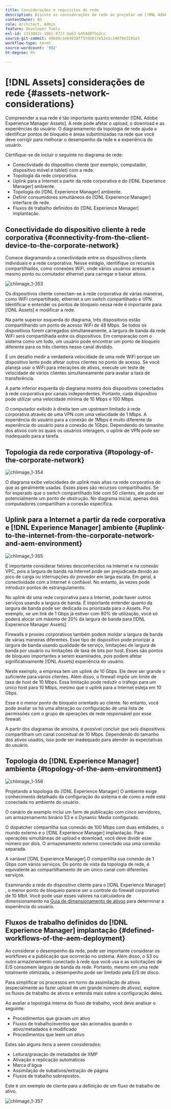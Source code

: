 ```yaml
---
title: Considerações e requisitos de rede
description: Discute as considerações de rede ao projetar um [!DNL Adobe Experience Manager Assets] implantação.
contentOwner: AG
role: Architect, Admin
feature: Developer Tools
exl-id: 1313842c-18b1-4727-ba63-b454d0f5a2cc
source-git-commit: 49688c1e64038ff5fde617e52e1c14878e3191e5
workflow-type: tm+mt
source-wordcount: '992'
ht-degree: 0%

---
```


# [!DNL Assets] considerações de rede {#assets-network-considerations}

Compreender a sua rede é tão importante quanto entender [!DNL Adobe Experience Manager Assets]. A rede pode afetar o upload, o download e as experiências do usuário. O diagramamento da topologia de rede ajuda a identificar pontos de bloqueio e áreas subotimizadas na rede que você deve corrigir para melhorar o desempenho da rede e a experiência do usuário.

Certifique-se de incluir o seguinte no diagrama de rede:

* Conectividade do dispositivo cliente (por exemplo, computador, dispositivo móvel e tablet) com a rede.
* Topologia da rede corporativa.
* Uplink para a Internet a partir da rede corporativa e do [!DNL Experience Manager] ambiente.
* Topologia do [!DNL Experience Manager] ambiente.
* Definir consumidores simultâneos do [!DNL Experience Manager] interface de rede.
* Fluxos de trabalho definidos do [!DNL Experience Manager] implantação.

## Conectividade do dispositivo cliente à rede corporativa {#connectivity-from-the-client-device-to-the-corporate-network}

Comece diagramando a conectividade entre os dispositivos cliente individuais e a rede corporativa. Nesse estágio, identifique os recursos compartilhados, como conexões WiFi, onde vários usuários acessam o mesmo ponto ou comutador ethernet para carregar e baixar ativos.

![chlimage_1-353](assets/chlimage_1-353.png)

Os dispositivos cliente conectam-se à rede corporativa de várias maneiras, como WiFi compartilhado, ethernet a um switch compartilhado e VPN. Identificar e entender os pontos de bloqueio nessa rede é importante para [!DNL Assets] e modificar a rede.

Na parte superior esquerda do diagrama, três dispositivos estão compartilhando um ponto de acesso WiFi de 48 Mbps. Se todos os dispositivos forem carregados simultaneamente, a largura de banda da rede WiFi será compartilhada entre os dispositivos. Em comparação com o sistema como um todo, um usuário pode encontrar um ponto de bloqueio diferente para os três clientes nesse canal dividido.

É um desafio medir a verdadeira velocidade de uma rede WiFi porque um dispositivo lento pode afetar outros clientes no ponto de acesso. Se você planeja usar o WiFi para interações de ativos, execute um teste de velocidade de vários clientes simultaneamente para avaliar a taxa de transferência.

A parte inferior esquerda do diagrama mostra dois dispositivos conectados à rede corporativa por canais independentes. Portanto, cada dispositivo pode utilizar uma velocidade mínima de 10 Mbps e 100 Mbps.

O computador exibido à direita tem um upstream limitado à rede corporativa através de uma VPN com uma velocidade de 1 Mbps. A experiência do usuário para a conexão de 1Mbps é muito diferente da experiência do usuário para a conexão de 1Gbps. Dependendo do tamanho dos ativos com os quais os usuários interagem, o uplink de VPN pode ser inadequado para a tarefa.

## Topologia da rede corporativa {#topology-of-the-corporate-network}

![chlimage_1-354](assets/chlimage_1-354.png)

O diagrama exibe velocidades de uplink mais altas na rede corporativa do que as geralmente usadas. Esses pipes são recursos compartilhados. Se for esperado que o switch compartilhado lide com 50 clientes, ele pode ser potencialmente um ponto de obstrução. No diagrama inicial, apenas dois computadores compartilham a conexão específica.

## Uplink para a Internet a partir da rede corporativa e [!DNL Experience Manager] ambiente {#uplink-to-the-internet-from-the-corporate-network-and-aem-environment}

![chlimage_1-355](assets/chlimage_1-355.png)

É importante considerar fatores desconhecidos na Internet e na conexão VPC, pois a largura de banda na Internet pode ser prejudicada devido ao pico de carga ou interrupções do provedor em larga escala. Em geral, a conectividade com a Internet é confiável. No entanto, às vezes pode introduzir pontos de estrangulamento.

No uplink de uma rede corporativa para a Internet, pode haver outros serviços usando a largura de banda. É importante entender quanto da largura de banda pode ser dedicada ou priorizada para o Assets. Por exemplo, se um link de 1 Gbps já estiver com 80% de utilização, você só poderá alocar um máximo de 20% da largura de banda para [!DNL Experience Manager Assets].

Firewalls e proxies corporativos também podem moldar a largura de banda de várias maneiras diferentes. Esse tipo de dispositivo pode priorizar a largura de banda usando qualidade de serviço, limitações de largura de banda por usuário ou limitações de taxa de bits por host. Esses são pontos de bloqueio importantes a serem examinados, pois podem afetar significativamente [!DNL Assets] experiência do usuário.

Neste exemplo, a empresa tem um uplink de 10 Gbps. Ele deve ser grande o suficiente para vários clientes. Além disso, o firewall impõe um limite de taxa de host de 10 Mbps. Essa limitação pode reduzir o tráfego para um único host para 10 Mbps, mesmo que o uplink para a Internet esteja em 10 Gbps.

Esse é o menor ponto de bloqueio orientado ao cliente. No entanto, você pode avaliar se há uma alteração ou configuração de uma lista de permissões com o grupo de operações de rede responsável por esse firewall.

A partir dos diagramas de amostra, é possível concluir que seis dispositivos compartilham um canal conceitual de 10 Mbps. Dependendo do tamanho dos ativos usados, isso pode ser inadequado para atender às expectativas do usuário.

## Topologia do [!DNL Experience Manager] ambiente {#topology-of-the-aem-environment}

![chlimage_1-356](assets/chlimage_1-356.png)

Projetando a topologia do [!DNL Experience Manager] O ambiente exige conhecimento detalhado da configuração do sistema e de como a rede está conectada no ambiente do usuário.

O cenário de exemplo inclui um farm de publicação com cinco servidores, um armazenamento binário S3 e o Dynamic Media configurado.

O dispatcher compartilha sua conexão de 100 Mbps com duas entidades, o mundo externo e o [!DNL Experience Manager] implantação. Para operações simultâneas de upload e download, você deve dividir esse número por dois. O armazenamento externo conectado usa uma conexão separada.

A variável [!DNL Experience Manager] O compartilha sua conexão de 1 Gbps com vários serviços. Do ponto de vista da topologia de rede, é equivalente ao compartilhamento de um único canal com diferentes serviços.

Examinando a rede do dispositivo cliente para o [!DNL Experience Manager] , o menor ponto de bloqueio parece ser o controle do firewall corporativo de 10 Mbit. Você pode usar esses valores na calculadora de dimensionamento na [Guia de dimensionamento de ativos](assets-sizing-guide.md) para determinar a experiência do usuário.

## Fluxos de trabalho definidos do [!DNL Experience Manager] implantação {#defined-workflows-of-the-aem-deployment}

Ao considerar o desempenho da rede, pode ser importante considerar os workflows e a publicação que ocorrerão no sistema. Além disso, o S3 ou outro armazenamento conectado à rede que você usa e as solicitações de E/S consomem largura de banda da rede. Portanto, mesmo em uma rede totalmente otimizada, o desempenho pode ser limitado pela E/S de disco.

Para simplificar os processos em torno da assimilação de ativos (especialmente ao fazer upload de um grande número de ativos), explore os fluxos de trabalho de ativos e entenda mais sobre a configuração deles.

Ao avaliar a topologia interna do fluxo de trabalho, você deve analisar o seguinte:

* Procedimentos que gravam um ativo
* Fluxos de trabalho/eventos que são acionados quando o ativo/metadados é modificado
* Procedimentos que leem um ativo

Estes são alguns itens a serem considerados:

* Leitura/gravação de metadados de XMP
* Ativação e replicação automáticas
* Marca d&#39;água
* Assimilação de subativos/extração de página
* Fluxos de trabalho sobrepostos.

Este é um exemplo de cliente para a definição de um fluxo de trabalho de ativo.

![chlimage_1-357](assets/chlimage_1-357.png)
